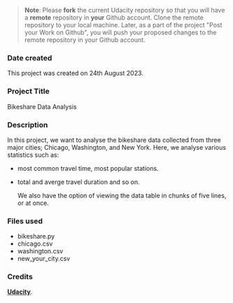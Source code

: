 >**Note**: Please **fork** the current Udacity repository so that you will have a **remote** repository in **your** Github account. Clone the remote repository to your local machine. Later, as a part of the project "Post your Work on Github", you will push your proposed changes to the remote repository in your Github account.

### Date created
This project was created on 24th August 2023.

### Project Title
Bikeshare Data Analysis

### Description
In this project, we want to analyse the bikeshare data collected from three major cities; Chicago, Washington, and New York.
Here, we analyse various statistics such as: 
* most common travel time, most popular stations.
* total and averge travel duration and so on.

  We also have the option of viewing the data table in chunks of five lines, or at once.
  
### Files used
* bikeshare.py
* chicago.csv
* washington.csv
* new_your_city.csv

### Credits
[**Udacity**](https://github.com/udacity/pdsnd_github).

